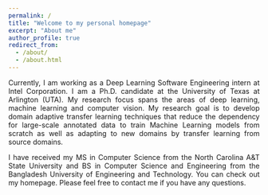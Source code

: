 ```yaml
---
permalink: /
title: "Welcome to my personal homepage"
excerpt: "About me"
author_profile: true
redirect_from:
  - /about/
  - /about.html
---
```


<p align="justify">
Currently, I am working as a Deep Learning Software Engineering intern at Intel Corporation. I am a Ph.D. candidate at the University of Texas at Arlington (UTA). My research focus spans the areas of deep learning, machine learning and computer vision. My research goal is to develop domain adaptive transfer learning techniques that reduce the dependency for large-scale annotated data to train Machine Learning models from scratch as well as adapting to new domains by transfer learning from source domains.
</p>

<p align="justify">
I have received my MS in Computer Science from the North Carolina A&T State University and BS in Computer Science and Engineering from the Bangladesh University of Engineering and Technology. You can check out my homepage. Please feel free to contact me if you have any questions. 
</p>
